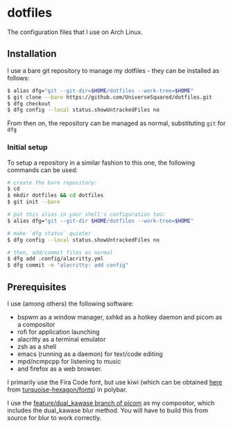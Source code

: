 # dotfiles

The configuration files that I use on Arch Linux.

## Installation

I use a bare git repository to manage my dotfiles - they can be installed as follows:

```sh
$ alias dfg="git --git-dir=$HOME/dotfiles --work-tree=$HOME"
$ git clone --bare https://github.com/UniverseSquared/dotfiles.git
$ dfg checkout
$ dfg config --local status.showUntrackedFiles no
```

From then on, the repository can be managed as normal, substituting `git` for `dfg`

### Initial setup

To setup a repository in a similar fashion to this one, the following commands can be used:

```sh
# create the bare repository:
$ cd
$ mkdir dotfiles && cd dotfiles
$ git init --bare

# put this alias in your shell's configuration too:
$ alias dfg="git --git-dir $HOME/dotfiles --work-tree=$HOME"

# make `dfg status` quieter
$ dfg config --local status.showUntrackedFiles no

# then, add/commit files as normal
$ dfg add .config/alacritty.yml
$ dfg commit -m "alacritty: add config"
```

## Prerequisites

I use (among others) the following software:
* bspwm as a window manager, sxhkd as a hotkey daemon and picom as a compositor
* rofi for application launching
* alacritty as a terminal emulator
* zsh as a shell
* emacs (running as a daemon) for text/code editing
* mpd/ncmpcpp for listening to music
* and firefox as a web browser.

I primarily use the Fira Code font, but use kiwi (which can be obtained [here](https://github.com/turquoise-hexagon/fonts/blob/master/kiwi.bdf) from [turquoise-hexagon/fonts](https://github.com/turquoise-hexagon)) in polybar.

I use the [feature/dual_kawase branch of picom](https://github.com/tryone144/compton/tree/feature/dual_kawase) as my compositor, which includes the dual_kawase blur method. You will have to build this from source for blur to work correctly.
